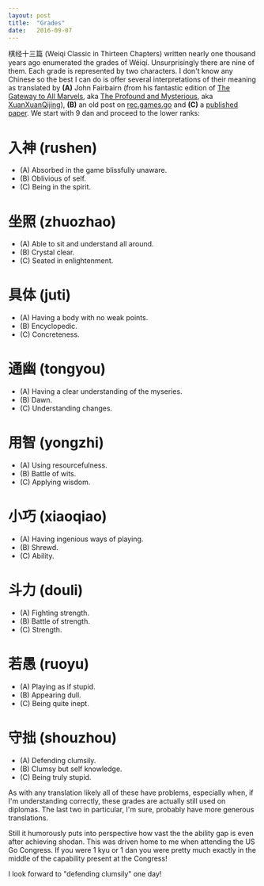 ```yaml
---
layout: post
title:  "Grades"
date:   2016-09-07
---
```


棋经十三篇 (Weiqi Classic in Thirteen Chapters) written nearly one
thousand years ago enumerated the grades of
W&eacute;iq&iacute;. Unsurprisingly there are nine of them. Each grade
is represented by two characters. I don't know any Chinese so the best
I can do is offer several interpretations of their meaning as
translated by **(A)** John Fairbairn (from his fantastic edition of
[The Gateway to All Marvels](https://www.amazon.com/Gateway-All-Marvels-John-Fairbairn-ebook/dp/B0085MJ6F0),
aka
[The Profound and Mysterious](http://www.goshop-keima.com/books/books-by-subject/life-and-death---tsumego/bt-baduk-classic-the-profound-and-mysterious-volume-1),
aka [XuanXuanQijing](http://senseis.xmp.net/?XuanxuanQijing)), **(B)**
an old post on
[rec.games.go](https://groups.google.com/forum/#!forum/rec.games.go)
and **(C)** a
[published paper](http://www.figg.org/old_figg/www.figg.org/areafile/qjssp.pdf).
We start with 9 dan and proceed to the lower ranks:

# 入神 (rushen)

* (A) Absorbed in the game blissfully unaware.
* (B) Oblivious of self.
* (C) Being in the spirit.

# 坐照 (zhuozhao)

* (A) Able to sit and understand all around.
* (B) Crystal clear.
* (C) Seated in enlightenment.

# 具体 (juti)

* (A) Having a body with no weak points.
* (B) Encyclopedic.
* (C) Concreteness.

# 通幽 (tongyou)

* (A) Having a clear understanding of the myseries.
* (B) Dawn.
* (C) Understanding changes.

# 用智 (yongzhi)

* (A) Using resourcefulness.
* (B) Battle of wits.
* (C) Applying wisdom.

# 小巧 (xiaoqiao)

* (A) Having ingenious ways of playing.
* (B) Shrewd.
* (C) Ability.

# 斗力 (douli)

* (A) Fighting strength.
* (B) Battle of strength.
* (C) Strength.

# 若愚 (ruoyu)

* (A) Playing as if stupid.
* (B) Appearing dull.
* (C) Being quite inept.

# 守拙 (shouzhou)

* (A) Defending clumsily.
* (B) Clumsy but self knowledge.
* (C) Being truly stupid.

As with any translation likely all of these have problems, especially
when, if I'm understanding correctly, these grades are actually still
used on diplomas. The last two in particular, I'm sure, probably have
more generous translations.

Still it humorously puts into perspective how vast the the ability gap
is even after achieving shodan. This was driven home to me when
attending the US Go Congress. If you were 1 kyu or 1 dan you were
pretty much exactly in the middle of the capability present at the
Congress!

I look forward to "defending clumsily" one day!
